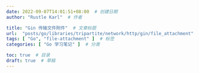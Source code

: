 ```yaml
---
date: 2022-09-07T14:01:51+08:00  # 创建日期
author: "Rustle Karl"  # 作者

title: "Gin 传输文件附件"  # 文章标题
url:  "posts/go/libraries/tripartite/network/http/gin/file_attachment"  # 设置网页永久链接
tags: [ "Go", "file-attachment" ]  # 标签
categories: [ "Go 学习笔记" ]  # 分类

toc: true  # 目录
draft: true  # 草稿
---
```


```go

```
